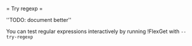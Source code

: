 = Try regexp =

''TODO: document better''

You can test regular expressions interactively by running !FlexGet with `--try-regexp`